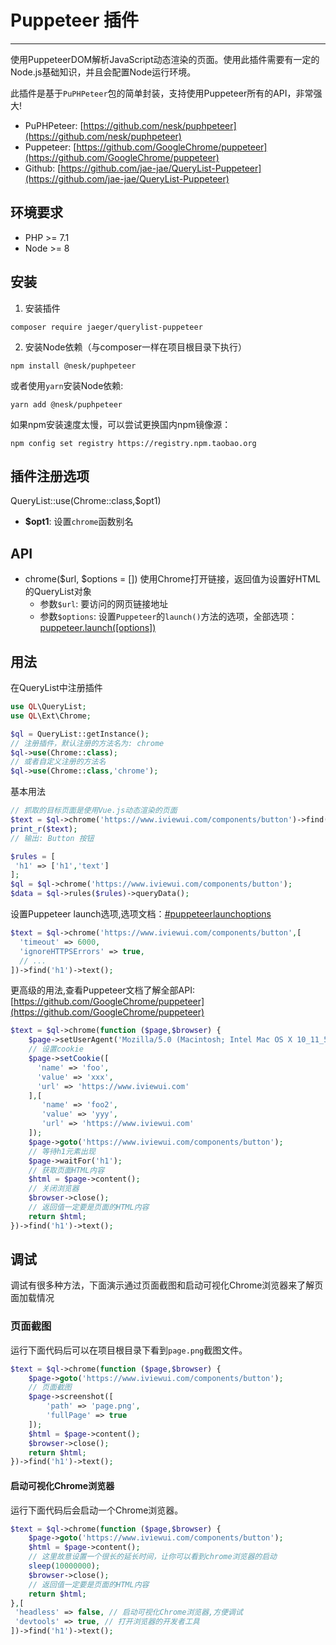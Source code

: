 # Puppeteer 插件

---

使用PuppeteerDOM解析JavaScript动态渲染的页面。使用此插件需要有一定的Node.js基础知识，并且会配置Node运行环境。

此插件是基于`PuPHPeteer`包的简单封装，支持使用Puppeteer所有的API，非常强大!

- PuPHPeteer: [https://github.com/nesk/puphpeteer](https://github.com/nesk/puphpeteer)
- Puppeteer: [https://github.com/GoogleChrome/puppeteer](https://github.com/GoogleChrome/puppeteer)
- Github: [https://github.com/jae-jae/QueryList-Puppeteer](https://github.com/jae-jae/QueryList-Puppeteer)

## 环境要求

- PHP >= 7.1
- Node >= 8

## 安装

1. 安装插件

```shell
composer require jaeger/querylist-puppeteer
```

2. 安装Node依赖（与composer一样在项目根目录下执行）

```shell
npm install @nesk/puphpeteer
```

或者使用`yarn`安装Node依赖:

```shell
yarn add @nesk/puphpeteer
```

如果npm安装速度太慢，可以尝试更换国内npm镜像源：

```shell
npm config set registry https://registry.npm.taobao.org
```

## 插件注册选项

QueryList::use(Chrome::class,$opt1)
- **$opt1**: 设置`chrome`函数别名

## API

- chrome($url, $options = []) 使用Chrome打开链接，返回值为设置好HTML的QueryList对象
    - 参数`$url`: 要访问的网页链接地址
    - 参数`$options`:  设置`Puppeteer`的`launch()`方法的选项，全部选项：[puppeteer.launch([options])](https://github.com/puppeteer/puppeteer/blob/v2.1.1/docs/api.md#puppeteerlaunchoptions)

## 用法

在QueryList中注册插件

```php
use QL\QueryList;
use QL\Ext\Chrome;

$ql = QueryList::getInstance();
// 注册插件，默认注册的方法名为: chrome
$ql->use(Chrome::class);
// 或者自定义注册的方法名
$ql->use(Chrome::class,'chrome');
```

基本用法

```php
// 抓取的目标页面是使用Vue.js动态渲染的页面
$text = $ql->chrome('https://www.iviewui.com/components/button')->find('h1')->text();
print_r($text);
// 输出: Button 按钮
```

```php
$rules = [
 'h1' => ['h1','text']
];
$ql = $ql->chrome('https://www.iviewui.com/components/button');
$data = $ql->rules($rules)->queryData();
```

设置Puppeteer launch选项,选项文档：[#puppeteerlaunchoptions](https://github.com/GoogleChrome/puppeteer/blob/v1.11.0/docs/api.md#puppeteerlaunchoptions)

```php
$text = $ql->chrome('https://www.iviewui.com/components/button',[
  'timeout' => 6000,
  'ignoreHTTPSErrors' => true,
  // ...
])->find('h1')->text();
```

更高级的用法,查看Puppeteer文档了解全部API: [https://github.com/GoogleChrome/puppeteer](https://github.com/GoogleChrome/puppeteer)

```php
$text = $ql->chrome(function ($page,$browser) {
    $page->setUserAgent('Mozilla/5.0 (Macintosh; Intel Mac OS X 10_11_5) AppleWebKit/537.36 (KHTML, like Gecko) Chrome/71.0.3578.98 Safari/537.36');
    // 设置cookie
    $page->setCookie([
      'name' => 'foo',
      'value' => 'xxx',
      'url' => 'https://www.iviewui.com'
    ],[
       'name' => 'foo2',
       'value' => 'yyy',
       'url' => 'https://www.iviewui.com'
    ]);
    $page->goto('https://www.iviewui.com/components/button');
    // 等待h1元素出现
    $page->waitFor('h1');
    // 获取页面HTML内容
    $html = $page->content();
    // 关闭浏览器
    $browser->close();
    // 返回值一定要是页面的HTML内容
    return $html;
})->find('h1')->text();
```

## 调试

调试有很多种方法，下面演示通过页面截图和启动可视化Chrome浏览器来了解页面加载情况

### 页面截图

运行下面代码后可以在项目根目录下看到`page.png`截图文件。

```php
$text = $ql->chrome(function ($page,$browser) {
    $page->goto('https://www.iviewui.com/components/button');
    // 页面截图
    $page->screenshot([
        'path' => 'page.png',
        'fullPage' => true
    ]);
    $html = $page->content();
    $browser->close();
    return $html;
})->find('h1')->text();
```

#### 启动可视化Chrome浏览器

运行下面代码后会启动一个Chrome浏览器。

```php
$text = $ql->chrome(function ($page,$browser) {
    $page->goto('https://www.iviewui.com/components/button');
    $html = $page->content();
    // 这里故意设置一个很长的延长时间，让你可以看到chrome浏览器的启动
    sleep(10000000);
    $browser->close();
    // 返回值一定要是页面的HTML内容
    return $html;
},[
 'headless' => false, // 启动可视化Chrome浏览器,方便调试
 'devtools' => true, // 打开浏览器的开发者工具
])->find('h1')->text();
```